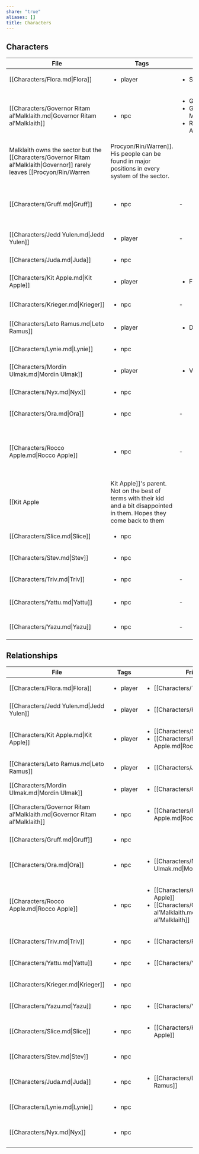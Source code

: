 ```yaml
---
share: "true"
aliases: []
title: Characters
---
```


## Characters


| File                                                                       | Tags                     | Alias                                                                            | Pronouns            | Faction                                          | Profile                                                                                                                                                                                                                                                                                                                         |
| -------------------------------------------------------------------------- | ------------------------ | -------------------------------------------------------------------------------- | ------------------- | ------------------------------------------------ | ------------------------------------------------------------------------------------------------------------------------------------------------------------------------------------------------------------------------------------------------------------------------------------------------------------------------------- |
| [[Characters/Flora.md\|Flora]]                                             | <ul><li>player</li></ul> | <ul><li>Sunflower</li></ul>                                                      | She/Her             | [[Factions/Rusty Nail.md\|Rusty Nail]]           | Colonist and loborer                                                                                                                                                                                                                                                                                                            |
| [[Characters/Governor Ritam al’Malklaith.md\|Governor Ritam al’Malklaith]] | <ul><li>npc</li></ul>    | <ul><li>Governor</li><li>Governor Malklaith</li><li>Ritam Al'Malklaith</li></ul> | He/Him              | [[Factions/House Malklaith.md\|House Malklaith]] | Far from the Hegemon at the center of the Galaxy, a disgraced fifth son of the House holds a small seat on a local moon.
Malklaith owns the sector but the [[Characters/Governor Ritam al’Malklaith\|Governor]] rarely leaves [[Procyon/Rin/Warren|Procyon/Rin/Warren]]. His people can be found in major positions in every system of the sector. |
| [[Characters/Gruff.md\|Gruff]]                                             | <ul><li>npc</li></ul>    | \-                                                                               | He/Him              | [[Factions/Ghosts.md\|Ghosts]]                   | Average scientist, wasn't gonna make it very far up the ranks. Often made mistakes with his papers. Accidently got turned into a half-phased being.                                                                                                                                                                             |
| [[Characters/Jedd Yulen.md\|Jedd Yulen]]                                   | <ul><li>player</li></ul> | \-                                                                               | He/Him              | [[Factions/Rusty Nail.md\|Rusty Nail]]           | Wanderer and laborer                                                                                                                                                                                                                                                                                                            |
| [[Characters/Juda.md\|Juda]]                                               | <ul><li>npc</li></ul>    | <ul></ul>                                                                        |                     |                                                  | A doctor                                                                                                                                                                                                                                                                                                                        |
| [[Characters/Kit Apple.md\|Kit Apple]]                                     | <ul><li>player</li></ul> | <ul><li>Flex</li></ul>                                                           | They/Them           | [[Factions/Rusty Nail.md\|Rusty Nail]]           | Spent whole life on ships. Worked as a ship laborer.                                                                                                                                                                                                                                                                            |
| [[Characters/Krieger.md\|Krieger]]                                         | <ul><li>npc</li></ul>    | \-                                                                               |                     |                                                  | [[Characters/Jedd Yulen\|Jedd Yulen]]'s *fine* blaster pistol                                                                                                                                                                                                                                                                   |
| [[Characters/Leto Ramus.md\|Leto Ramus]]                                   | <ul><li>player</li></ul> | <ul><li>Dr. Igno</li></ul>                                                       | He/Him?             | [[Factions/Rusty Nail.md\|Rusty Nail]]           | wanderer and academic                                                                                                                                                                                                                                                                                                           |
| [[Characters/Lynie.md\|Lynie]]                                             | <ul><li>npc</li></ul>    | <ul></ul>                                                                        |                     |                                                  | Hospital admin                                                                                                                                                                                                                                                                                                                  |
| [[Characters/Mordin Ulmak.md\|Mordin Ulmak]]                               | <ul><li>player</li></ul> | <ul><li>Vapor</li></ul>                                                          | Any, Sure, Whatever | [[Factions/Rusty Nail.md\|Rusty Nail]]           | Manufactured                                                                                                                                                                                                                                                                                                                    |
| [[Characters/Nyx.md\|Nyx]]                                                 | <ul><li>npc</li></ul>    | <ul></ul>                                                                        |                     |                                                  | A moneylender                                                                                                                                                                                                                                                                                                                   |
| [[Characters/Ora.md\|Ora]]                                                 | <ul><li>npc</li></ul>    | \-                                                                               | They/Them           | [[Factions/Ashen Knives.md\|Ashen Knives]]       | An info broker                                                                                                                                                                                                                                                                                                                  |
| [[Characters/Rocco Apple.md\|Rocco Apple]]                                 | <ul><li>npc</li></ul>    | \-                                                                               | They/Them           | [[Factions/House Malklaith.md\|House Malklaith]] | Works as one of the preeminent ship designers and builders in the system. Works under [[Factions/House Malklaith\|House Malklaith]].
 [[Kit Apple|Kit Apple]]'s parent. Not on the best of terms with their kid and a bit disappointed in them. Hopes they come back to them                                                              |
| [[Characters/Slice.md\|Slice]]                                             | <ul><li>npc</li></ul>    | <ul></ul>                                                                        |                     |                                                  | Junkyard owner                                                                                                                                                                                                                                                                                                                  |
| [[Characters/Stev.md\|Stev]]                                               | <ul><li>npc</li></ul>    | <ul></ul>                                                                        |                     |                                                  | A gambler of ill repute                                                                                                                                                                                                                                                                                                         |
| [[Characters/Triv.md\|Triv]]                                               | <ul><li>npc</li></ul>    | \-                                                                               | She/Her             |                                                  | A ship mechanic                                                                                                                                                                                                                                                                                                                 |
| [[Characters/Yattu.md\|Yattu]]                                             | <ul><li>npc</li></ul>    | \-                                                                               | She/Her             |                                                  | Gang boss. [[Characters/Yazu\|Yazu]]'s twin sister                                                                                                                                                                                                                                                                              |
| [[Characters/Yazu.md\|Yazu]]                                               | <ul><li>npc</li></ul>    | \-                                                                               | She/Her             |                                                  | A crooked cop, [[Characters/Yattu\|Yattu]]'s twin sister                                                                                                                                                                                                                                                                        |



## Relationships

| File                                                                       | Tags                     | Friends                                                                                                                                       | Enemies                                                         |
| -------------------------------------------------------------------------- | ------------------------ | --------------------------------------------------------------------------------------------------------------------------------------------- | --------------------------------------------------------------- |
| [[Characters/Flora.md\|Flora]]                                             | <ul><li>player</li></ul> | <ul><li>[[Characters/Triv.md\|Triv]]</li></ul>                                                                                               | <ul><li>[[Characters/Yattu.md\|Yattu]]</li></ul>               |
| [[Characters/Jedd Yulen.md\|Jedd Yulen]]                                   | <ul><li>player</li></ul> | <ul><li>[[Characters/Krieger.md\|Krieger]]</li></ul>                                                                                         | <ul><li>[[Characters/Yazu.md\|Yazu]]</li></ul>                 |
| [[Characters/Kit Apple.md\|Kit Apple]]                                     | <ul><li>player</li></ul> | <ul><li>[[Characters/Slice.md\|Slice]]</li><li>[[Characters/Rocco Apple.md\|Rocco Apple]]</li></ul>                                         | <ul><li>[[Characters/Stev.md\|Stev]]</li></ul>                 |
| [[Characters/Leto Ramus.md\|Leto Ramus]]                                   | <ul><li>player</li></ul> | <ul><li>[[Characters/Juda.md\|Juda]]</li></ul>                                                                                               | <ul><li>[[Characters/Lynie.md\|Lynie]]</li></ul>               |
| [[Characters/Mordin Ulmak.md\|Mordin Ulmak]]                               | <ul><li>player</li></ul> | <ul><li>[[Characters/Ora.md\|Ora]]</li></ul>                                                                                                 | <ul><li>[[Characters/Nyx.md\|Nyx]]</li></ul>                   |
| [[Characters/Governor Ritam al’Malklaith.md\|Governor Ritam al’Malklaith]] | <ul><li>npc</li></ul>    | <ul><li>[[Characters/Rocco Apple.md\|Rocco Apple]]</li></ul>                                                                                 | \-                                                              |
| [[Characters/Gruff.md\|Gruff]]                                             | <ul><li>npc</li></ul>    | <ul></ul>                                                                                                                                     | <ul></ul>                                                       |
| [[Characters/Ora.md\|Ora]]                                                 | <ul><li>npc</li></ul>    | <ul><li>[[Characters/Mordin Ulmak.md\|Mordin Ulmak]]</li></ul>                                                                               | <ul></ul>                                                       |
| [[Characters/Rocco Apple.md\|Rocco Apple]]                                 | <ul><li>npc</li></ul>    | <ul><li>[[Characters/Kit Apple.md\|Kit Apple]]</li><li>[[Characters/Governor Ritam al’Malklaith.md\|Governor Ritam al’Malklaith]]</li></ul> | <ul></ul>                                                       |
| [[Characters/Triv.md\|Triv]]                                               | <ul><li>npc</li></ul>    | <ul><li>[[Characters/Flora.md\|Flora]]</li></ul>                                                                                             | \-                                                              |
| [[Characters/Yattu.md\|Yattu]]                                             | <ul><li>npc</li></ul>    | <ul><li>[[Characters/Yazu.md\|Yazu]]</li></ul>                                                                                               | \-                                                              |
| [[Characters/Krieger.md\|Krieger]]                                         | <ul><li>npc</li></ul>    | <ul></ul>                                                                                                                                     | <ul></ul>                                                       |
| [[Characters/Yazu.md\|Yazu]]                                               | <ul><li>npc</li></ul>    | <ul><li>[[Characters/Yattu.md\|Yattu]]</li></ul>                                                                                             | \-                                                              |
| [[Characters/Slice.md\|Slice]]                                             | <ul><li>npc</li></ul>    | <ul><li>[[Characters/Kit Apple.md\|Kit Apple]]</li></ul>                                                                                     | <ul></ul>                                                       |
| [[Characters/Stev.md\|Stev]]                                               | <ul><li>npc</li></ul>    | <ul></ul>                                                                                                                                     | <ul></ul>                                                       |
| [[Characters/Juda.md\|Juda]]                                               | <ul><li>npc</li></ul>    | <ul><li>[[Characters/Leto Ramus.md\|Leto Ramus]]</li></ul>                                                                                   | <ul></ul>                                                       |
| [[Characters/Lynie.md\|Lynie]]                                             | <ul><li>npc</li></ul>    | <ul></ul>                                                                                                                                     | <ul></ul>                                                       |
| [[Characters/Nyx.md\|Nyx]]                                                 | <ul><li>npc</li></ul>    | <ul></ul>                                                                                                                                     | <ul><li>[[Characters/Mordin Ulmak.md\|Mordin Ulmak]]</li></ul> |

